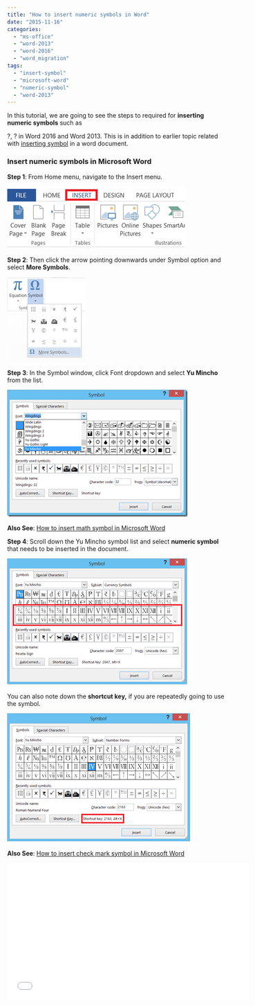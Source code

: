 ```yaml
---
title: "How to insert numeric symbols in Word"
date: "2015-11-16"
categories: 
  - "ms-office"
  - "word-2013"
  - "word-2016"
  - "word_migration"
tags: 
  - "insert-symbol"
  - "microsoft-word"
  - "numeric-symbol"
  - "word-2013"
---
```


In this tutorial, we are going to see the steps to required for **inserting numeric symbols** such as

?, ? in Word 2016 and Word 2013. This is in addition to earlier topic related with [inserting symbol](http://blogmines.com/blog/2013/06/06/insert-symbol-in-word-2013/) in a word document.

### Insert numeric symbols in Microsoft Word

**Step 1**: From Home menu, navigate to the Insert menu.

[![Insert menu in Word 2013](/assets/images/image_thumb16.png "Insert menu in Word 2013")](http://blogmines.com/blog/wp-content/uploads/2013/11/image16.png)

**Step 2**: Then click the arrow pointing downwards under Symbol option and select **More Symbols**.

[![More Symbols in Word 2013](/assets/images/image_thumb17.png "More Symbols in Word 2013")](http://blogmines.com/blog/wp-content/uploads/2013/11/image17.png)

**Step 3**: In the Symbol window, click Font dropdown and select **Yu Mincho** from the list.

[![Symbol window in Word 2013](/assets/images/image_thumb18.png "Symbol window in Word 2013")](http://blogmines.com/blog/wp-content/uploads/2013/11/image18.png)

**Also See**: [How to insert math symbol in Microsoft Word](http://blogmines.com/blog/2012/03/13/how-to-insert-math-symbols-in-word-2010/)

**Step 4**: Scroll down the Yu Mincho symbol list and select **numeric symbol** that needs to be inserted in the document.

[![Numeric Symbol in Microsoft Word](/assets/images/image_thumb19.png "Numeric Symbol in Microsoft Word")](http://blogmines.com/blog/wp-content/uploads/2013/11/image19.png)

You can also note down the **shortcut key,** if you are repeatedly going to use the symbol.

[![Shortcutkey for inserting symbol](/assets/images/image_thumb20.png "Shortcutkey for inserting symbol")](http://blogmines.com/blog/wp-content/uploads/2013/11/image20.png)

**Also See**: [How to insert check mark symbol in Microsoft Word](http://blogmines.com/blog/2013/07/04/insert-tick-mark-in-word-2013/)

<iframe height="315" src="//www.youtube.com/embed/PWDBbzg5Nkw" frameborder="0" width="560" allowfullscreen></iframe>
